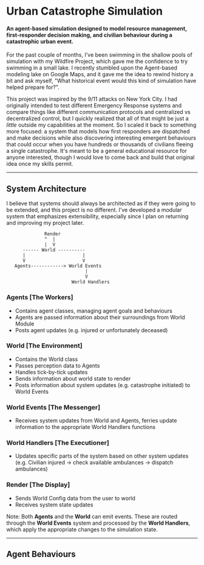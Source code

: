 # Urban Catastrophe Simulation
#### An agent-based simulation designed to model resource management, first-responder decision making, and civilian behaviour during a catastrophic urban event.

For the past couple of months, I've been swimming in the shallow pools of simulation with my Wildfire Project, which gave me the confidence to try swimming in a small lake. I recently stumbled upon the Agent-based modeling lake on Google Maps, and it gave me the idea to rewind history a bit and ask myself, "What historical event would this kind of simulation have helped prepare for?".

This project was inspired by the 9/11 attacks on New York City. I had originally intended to test different Emergency Response systems and compare things like different communication protocols and centralized vs decentralized control, but I quickly realized that all of that might be just a _little_ outside my capabilities at the moment. So I scaled it back to something more focused: a system that models how first responders are dispatched and make decisions while also discovering interesting emergent behaviours that could occur when you have hundreds or thousands of civilians fleeing a single catastrophe. It's meant to be a general educational resource for anyone interested, though I would love to come back and build that original idea once my skills permit.

---

## System Architecture
I believe that systems should always be architected as if they were going to be extended, and this project is no different. I've developed a modular system that emphasizes extensibility, especially since I plan on returning and improving my project later. 
```
              Render
              ^  |
              |  V
      ------ World ----------
      |                     |
      V                     V 
   Agents------------> World Events 
                             |
                             V
                        World Handlers
```

### Agents [The Workers]
- Contains agent classes, managing agent goals and behaviours
- Agents are passed information about their surroundings from World Module
- Posts agent updates (e.g. injured or unfortunately deceased)

### World [The Environment]
- Contains the World class
- Passes perception data to Agents
- Handles tick-by-tick updates
- Sends information about world state to render
- Posts information about system updates (e.g. catastrophe initiated) to World Events

### World Events [The Messenger]
- Receives system updates from World and Agents, ferries update information to the appropriate World Handlers functions

### World Handlers [The Executioner]
- Updates specific parts of the system based on other system updates (e.g. Civilian injured -> check available ambulances -> dispatch ambulances)

### Render [The Display]
- Sends World Config data from the user to world
- Receives system state updates

Note: Both **Agents** and the **World** can emit events. These are routed through the **World Events** system and processed by the **World Handlers**, which apply the appropriate changes to the simulation state.

---
## Agent Behaviours
